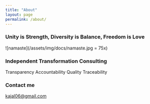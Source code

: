 ```yaml
---
title: "About"
layout: page
permalink: /about/
---
```


### Unity is Strength, Diversity is Balance, Freedom is Love  

![namaste](/assets/img/docs/namaste.jpg = 75x)

###  Independent Transformation Consulting
Transparency
Accountability
Quality
Traceability

### Contact me

[kajal06@gmail.com](mailto:kajal06@gmail.com)
